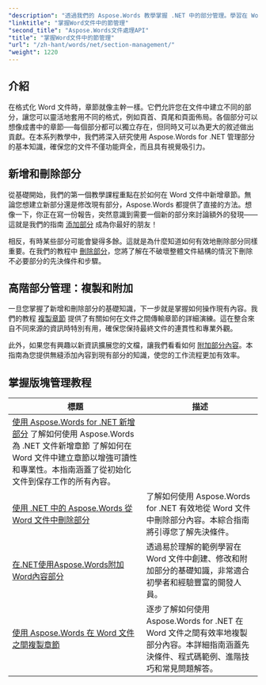 ```yaml
---
"description": "透過我們的 Aspose.Words 教學掌握 .NET 中的部分管理。學習在 Word 文件中無縫新增、刪除、複製和附加部分。"
"linktitle": "掌握Word文件中的節管理"
"second_title": "Aspose.Words文件處理API"
"title": "掌握Word文件中的節管理"
"url": "/zh-hant/words/net/section-management/"
"weight": 1220
---
```


## 介紹

在格式化 Word 文件時，章節就像主幹一樣。它們允許您在文件中建立不同的部分，讓您可以靈活地套用不同的格式，例如頁首、頁尾和頁面佈局。各個部分可以想像成書中的章節──每個部分都可以獨立存在，但同時又可以為更大的敘述做出貢獻。在本系列教學中，我們將深入研究使用 Aspose.Words for .NET 管理部分的基本知識，確保您的文件不僅功能齊全，而且具有視覺吸引力。

## 新增和刪除部分

從基礎開始，我們的第一個教學課程重點在於如何在 Word 文件中新增章節。無論您想建立新部分還是修改現有部分，Aspose.Words 都提供了直接的方法。想像一下，你正在寫一份報告，突然意識到需要一個新的部分來討論額外的發現——這就是我們的指南 [添加部分](./adding-sections/) 成為你最好的朋友！ 

相反，有時某些部分可能會變得多餘。這就是為什麼知道如何有效地刪除部分同樣重要。在我們的教程中 [刪除部分](./delete-sections-word-document/)，您將了解在不破壞整體文件結構的情況下刪除不必要部分的先決條件和步驟。 

## 高階部分管理：複製和附加

一旦您掌握了新增和刪除部分的基礎知識，下一步就是掌握如何操作現有內容。我們的教程 [複製章節](./copy-sections-word-documents/) 提供了有關如何在文件之間傳輸章節的詳細演練。這在整合來自不同來源的資訊時特別有用，確保您保持最終文件的連貫性和專業外觀。 

此外，如果您有興趣以新資訊擴展您的文檔，讓我們看看如何 [附加部分內容](./append-section-word-content/)。本指南為您提供無縫添加內容到現有部分的知識，使您的工作流程更加有效率。

 ## 掌握版塊管理教程
|標題 |描述 |
| --- | --- |
| [使用 Aspose.Words for .NET 新增部分](./adding-sections/) 了解如何使用 Aspose.Words 為 .NET 文件新增章節 了解如何在 Word 文件中建立章節以增強可讀性和專業性。本指南涵蓋了從初始化文件到保存工作的所有內容。 |
| [使用 .NET 中的 Aspose.Words 從 Word 文件中刪除部分](./delete-sections-word-document/) |了解如何使用 Aspose.Words for .NET 有效地從 Word 文件中刪除部分內容。本綜合指南將引導您了解先決條件。 |
| [在.NET使用Aspose.Words附加Word內容部分](./append-section-word-content/) |透過易於理解的範例學習在 Word 文件中創建、修改和附加部分的基礎知識，非常適合初學者和經驗豐富的開發人員。 |
| [使用 Aspose.Words 在 Word 文件之間複製章節](./copy-sections-word-documents/) |逐步了解如何使用 Aspose.Words for .NET 在 Word 文件之間有效率地複製部分內容。本詳細指南涵蓋先決條件、程式碼範例、進階技巧和常見問題解答。 |